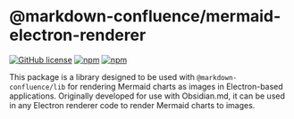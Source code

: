 # @markdown-confluence/mermaid-electron-renderer

[![GitHub license](https://img.shields.io/github/license/markdown-confluence/mermaid-electron-renderer)](https://github.com/markdown-confluence/markdown-confluence/blob/main/LICENSE)
[![npm](https://img.shields.io/npm/v/@markdown-confluence/mermaid-electron-renderer)](https://www.npmjs.com/package/@markdown-confluence/mermaid-electron-renderer)
[![npm](https://img.shields.io/npm/dw/@markdown-confluence/mermaid-electron-renderer)](https://www.npmjs.com/package/@markdown-confluence/mermaid-electron-renderer)

This package is a library designed to be used with `@markdown-confluence/lib` for rendering Mermaid charts as images in Electron-based applications. Originally developed for use with Obsidian.md, it can be used in any Electron renderer code to render Mermaid charts to images.

